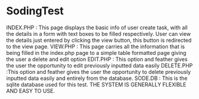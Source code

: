 # SodingTest
INDEX.PHP : This page displays the basic info of user create task, with all the details in a form with text boxes to be filled respectively. User can view the details just entered by clicking the view button, this button is redirected to the view page.
VIEW.PHP : This page carries all the information that is being filled in the index.php page to a simple table formatted page giving the user a delete and edit option
EDIT.PHP : This option and feather gives the user the opportunity to edit previously inputted data easily
DELETE.PHP :This option and feather gives the user the opportunity to delete previously inputted data easily and entirely from the database.
SODE.DB : This is the sqlite database used for this test. 
THE SYSTEM IS GENERALLY FLEXIBLE AND EASY TO USE.
